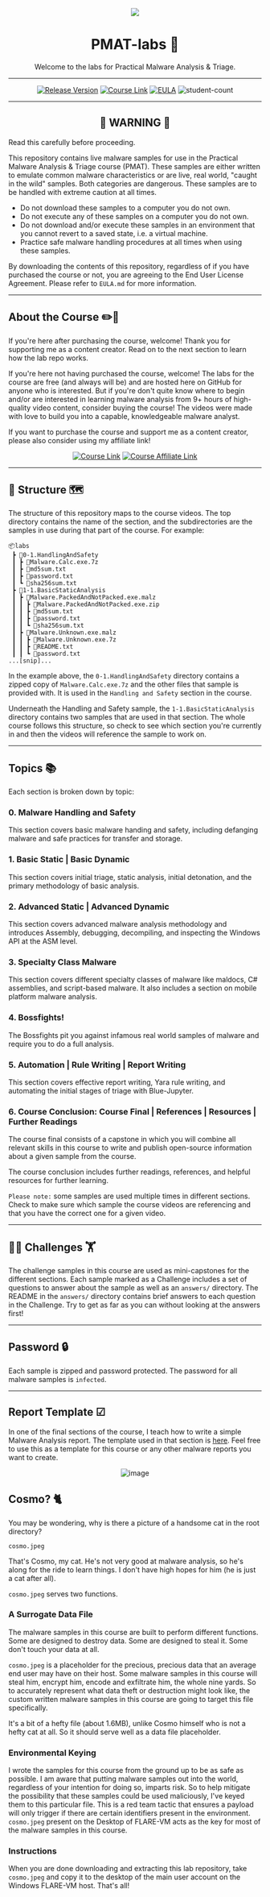 
<p align="center">
  <img src="https://user-images.githubusercontent.com/57866415/135939695-6f2c2ce7-403b-4aab-977f-561d17be73ce.png" />
</p>

<div align="center">

# PMAT-labs 🔬
Welcome to the labs for Practical Malware Analysis &amp; Triage.

---

[![Release Version][img-version-badge]][release] [![Course Link][course]][course-link] [![EULA][img-license-badge]][eula] ![student-count]

---

## 🔴 WARNING 🔴
</div>

Read this carefully before proceeding.

This repository contains live malware samples for use in the Practical Malware Analysis & Triage course (PMAT). These samples are either written to emulate common malware characteristics or are live, real world, "caught in the wild" samples. Both categories are dangerous. These samples are to be handled with extreme caution at all times.

- Do not download these samples to a computer you do not own.
- Do not execute any of these samples on a computer you do not own.
- Do not download and/or execute these samples in an environment that you cannot revert to a saved state, i.e. a virtual machine.
- Practice safe malware handling procedures at all times when using these samples.

By downloading the contents of this repository, regardless of if you have purchased the course or not, you are agreeing to the End User License Agreement. Please refer to `EULA.md` for more information.

---

## About the Course ✏️📕

If you're here after purchasing the course, welcome! Thank you for supporting me as a content creator. Read on to the next section to learn how the lab repo works.

If you're here not having purchased the course, welcome! The labs for the course are free (and always will be) and are hosted here on GitHub for anyone who is interested. But if you're don't quite know where to begin and/or are interested in learning malware analysis from 9+ hours of high-quality video content, consider buying the course! The videos were made with love to build you into a capable, knowledgeable malware analyst.

If you want to purchase the course and support me as a content creator, please also consider using my affiliate link!

<div align="center">
  
[![Course Link][course]][course-link]
[![Course Affiliate Link][course-affil]][course-affil-link]

</div>

---

## 🧭 Structure 🗺️

The structure of this repository maps to the course videos. The top directory contains the name of the section, and the subdirectories are the samples in use during that part of the course. For example:
```
📦labs
 ┣ 📂0-1.HandlingAndSafety
 ┃ ┣ 📜Malware.Calc.exe.7z
 ┃ ┣ 📜md5sum.txt
 ┃ ┣ 📜password.txt
 ┃ ┗ 📜sha256sum.txt
 ┣ 📂1-1.BasicStaticAnalysis
 ┃ ┣ 📂Malware.PackedAndNotPacked.exe.malz
 ┃ ┃ ┣ 📜Malware.PackedAndNotPacked.exe.zip
 ┃ ┃ ┣ 📜md5sum.txt
 ┃ ┃ ┣ 📜password.txt
 ┃ ┃ ┗ 📜sha256sum.txt
 ┃ ┣ 📂Malware.Unknown.exe.malz
 ┃ ┃ ┣ 📜Malware.Unknown.exe.7z
 ┃ ┃ ┣ 📜README.txt
 ┃ ┃ ┗ 📜password.txt
...[snip]...
```

In the example above, the `0-1.HandlingAndSafety` directory contains a zipped copy of `Malware.Calc.exe.7z` and the other files that sample is provided with. It is used in the `Handling and Safety` section in the course. 

Underneath the Handling and Safety sample, the `1-1.BasicStaticAnalysis` directory contains two samples that are used in that section. The whole course follows this structure, so check to see which section you're currently in and then the videos will reference the sample to work on.

---

## Topics 📚

Each section is broken down by topic:

### 0. Malware Handling and Safety

This section covers basic malware handing and safety, including defanging malware and safe practices for transfer and storage.

### 1. Basic Static | Basic Dynamic

This section covers initial triage, static analysis, initial detonation, and the primary methodology of basic analysis.

### 2. Advanced Static | Advanced Dynamic

This section covers advanced malware analysis methodology and introduces Assembly, debugging, decompiling, and inspecting the Windows API at the ASM level.

### 3. Specialty Class Malware

This section covers different specialty classes of malware like maldocs, C# assemblies, and script-based malware. It also includes a section on mobile platform malware analysis.

### 4. Bossfights!

The Bossfights pit you against infamous real world samples of malware and require you to do a full analysis.

### 5. Automation | Rule Writing | Report Writing

This section covers effective report writing, Yara rule writing, and automating the initial stages of triage with Blue-Jupyter.

### 6. Course Conclusion: Course Final | References | Resources | Further Readings

The course final consists of a capstone in which you will combine all relevant skills in this course to write and publish open-source information about a given sample from the course.

The course conclusion includes further readings, references, and helpful resources for further learning.

`Please note:`  some samples are used multiple times in different sections. Check to make sure which sample the course videos are referencing and that you have the correct one for a given video.

---

## 🏋️‍♀️ Challenges 🏋️
The challenge samples in this course are used as mini-capstones for the different sections. Each sample marked as a Challenge includes a set of questions to answer about the sample as well as an `answers/` directory. The README in the `answers/` directory contains brief answers to each question in the Challenge. Try to get as far as you can without looking at the answers first!

---

## Password 🔒
Each sample is zipped and password protected. The password for all malware samples is `infected`.

---

## Report Template ☑
In one of the final sections of the course, I teach how to write a simple Malware Analysis report. The template used in that section is [here](https://github.com/HuskyHacks/PMAT-labs/raw/main/labs/5-3.ReportWriting/ReportTemplate.docx). Feel free to use this as a template for this course or any other malware reports you want to create.

<div align="center">

  ![image](https://user-images.githubusercontent.com/57866415/137550867-19bc0ce1-5ad7-43ff-94ec-29fbc7719d7a.png)

</div>

## Cosmo? 🐈
You may be wondering, why is there a picture of a handsome cat in the root directory?
```
cosmo.jpeg
```
That's Cosmo, my cat. He's not very good at malware analysis, so he's along for the ride to learn things. I don't have high hopes for him (he is just a cat after all).

`cosmo.jpeg` serves two functions.

### A Surrogate Data File

The malware samples in this course are built to perform different functions. Some are designed to destroy data. Some are designed to steal it. Some don't touch your data at all.

`cosmo.jpeg` is a placeholder for the precious, precious data that an average end user may have on their host. Some malware samples in this course will steal him, encrypt him, encode and exfiltrate him, the whole nine yards. So to accurately represent what data theft or destruction might look like, the custom written malware samples in this course are going to target this file specifically.

It's a bit of a hefty file (about 1.6MB), unlike Cosmo himself who is not a hefty cat at all. So it should serve well as a data file placeholder.

### Environmental Keying

I wrote the samples for this course from the ground up to be as safe as possible. I am aware that putting malware samples out into the world, regardless of your intention for doing so, imparts risk. So to help mitigate the possibility that these samples could be used maliciously, I've keyed them to this particular file. This is a red team tactic that ensures a payload will only trigger if there are certain identifiers present in the environment. `cosmo.jpeg` present on the Desktop of FLARE-VM acts as the key for most of the malware samples in this course.

### Instructions
When you are done downloading and extracting this lab repository, take `cosmo.jpeg` and copy it to the desktop of the main user account on the Windows FLARE-VM host. That's all!



<!--
Links
-->

[release]:https://github.com/HuskyHacks/PMAT-labs/releases/
[repo]:https://github.com/HuskyHacks/PMAT-labs/ "PMAT-lab repo ➶"
[eula]:https://github.com/HuskyHacks/PMAT-labs/blob/main/EULA.md "EULA ➶"
[course-link]: https://academy.tcm-sec.com/p/practical-malware-analysis-triage
[course-affil-link]: https://academy.tcm-sec.com/p/practical-malware-analysis-triage/?affcode=770707_llmpidil

<!--
Badges
-->

[students]:https://img.shields.io/github/downloads/HuskyHacks/PMAT-labs/total?label=Students&style=for-the-badge
[course]:https://img.shields.io/badge/Course-Available%20Now!-green?style=for-the-badge
[course-affil]:https://img.shields.io/badge/Course-Affiliate%20Link-orange?style=for-the-badge
[img-version-badge]:https://img.shields.io/badge/Version-1.2%20%7C%20Feb%202022-blue?style=for-the-badge
[lastcommit]:https://img.shields.io/github/last-commit/HuskyHacks/PMAT-labs?style=for-the-badge
[img-license-badge]:https://img.shields.io/badge/license-eula-367588.svg?style=for-the-badge
[student-count]:https://img.shields.io/badge/Students-2K+-orange?style=for-the-badge
